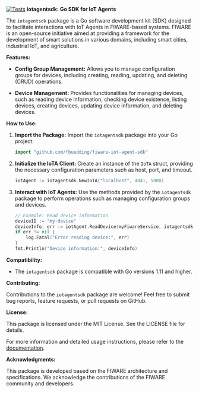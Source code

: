 [![Tests](https://github.com/fbuedding/fiware-iot-agent-sdk/actions/workflows/tests.yml/badge.svg?branch=main)](https://github.com/fbuedding/fiware-iot-agent-sdk/actions/workflows/tests.yml)
**iotagentsdk: Go SDK for IoT Agents**

The `iotagentsdk` package is a Go software development kit (SDK) designed to facilitate interactions with IoT Agents in FIWARE-based systems. FIWARE is an open-source initiative aimed at providing a framework for the development of smart solutions in various domains, including smart cities, industrial IoT, and agriculture.

**Features:**

- **Config Group Management:** Allows you to manage configuration groups for devices, including creating, reading, updating, and deleting (CRUD) operations.
  
- **Device Management:** Provides functionalities for managing devices, such as reading device information, checking device existence, listing devices, creating devices, updating device information, and deleting devices.

**How to Use:**

1. **Import the Package:** Import the `iotagentsdk` package into your Go project:

   ```go
   import "github.com/fbuedding/fiware-iot-agent-sdk"
   ```

2. **Initialize the IoTA Client:** Create an instance of the `IoTA` struct, providing the necessary configuration parameters such as host, port, and timeout.

   ```go
   iotAgent := iotagentsdk.NewIoTA("localhost", 4041, 5000)
   ```

3. **Interact with IoT Agents:** Use the methods provided by the `iotagentsdk` package to perform operations such as managing configuration groups and devices.

   ```go
   // Example: Read device information
   deviceID := "my-device"
   deviceInfo, err := iotAgent.ReadDevice(myFiwareService, iotagentsdk.DeciveId(deviceID))
   if err != nil {
       log.Fatal("Error reading device:", err)
   }
   fmt.Println("Device information:", deviceInfo)
   ```

**Compatibility:**

- The `iotagentsdk` package is compatible with Go versions 1.11 and higher.

**Contributing:**

Contributions to the `iotagentsdk` package are welcome! Feel free to submit bug reports, feature requests, or pull requests on GitHub.

**License:**

This package is licensed under the MIT License. See the LICENSE file for details.

For more information and detailed usage instructions, please refer to the [documentation](https://github.com/yourusername/iotagentsdk).

**Acknowledgments:**

This package is developed based on the FIWARE architecture and specifications. We acknowledge the contributions of the FIWARE community and developers.
